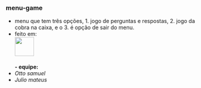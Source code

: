 ### menu-game
- menu que tem três opções, 1. jogo de perguntas e respostas, 2. jogo da cobra na caixa, e o 3. é opção de sair do menu.
- feito em: <br><img width= '50' height='50' src="https://cdn.jsdelivr.net/gh/devicons/devicon/icons/c/c-original.svg" />
<br><br><strong>- equipe: </strong><br>
- <i>Otto samuel</i><br>
- <i>Julio mateus</i><br>
